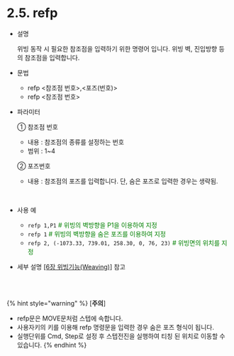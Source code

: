 ﻿# 2.5. refp

- 설명 
    
    위빙 동작 시 필요한 참조점을 입력하기 위한 명령어 입니다. 위빙 벽, 진입방향 등의 참조점을 입력합니다.

- 문법
  
    - refp <참조점 번호>,<포즈(번호)>
    - refp <참조점 번호>

- 파라미터
  
   ① 참조점 번호
     - 내용 : 참조점의 종류를 설정하는 번호
     - 범위 : 1~4
   
   ② 포즈번호
     - 내용 : 참조점의 포즈를 입력합니다. 단, 숨은 포즈로 입력한 경우는 생략됨.
 
</br>  

- 사용 예
  
   - ```refp 1,P1```  <span style="color: green"># 위빙의 벽방향을 P1을 이용하여 지정</span>
   - ```refp 1```    <span style="color: green"># 위빙의 벽방향을 숨은 포즈를 이용하여 지정</span>
   - ```refp 2, (-1073.33, 739.01, 258.30, 0, 76, 23)```   <span style="color: green"># 위빙면의 위치를 지정</span>



- 세부 설명
  [[6장 위빙기능(Weaving)]](../6_Weaving_function/README.md) 참고



</br>
</br>

{% hint style="warning" %}
[**주의**]
 -	refp문은 MOVE문처럼 스텝에 속합니다.
 - 사용자키의 <refp>키를 이용해 refp 명령문을 입력한 경우 숨은 포즈 형식이 됩니다.
 - 실행단위를 Cmd, Step로 설정 후 스텝전진을 실행하여 티칭 된 위치로 이동할 수 있습니다.
{% endhint %}